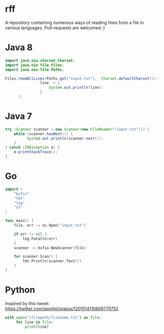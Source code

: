 # rff
A repository containing numerous ways of reading lines from a file in various languages. Pull-requests are welcomed :)




# Java 8
```java
import java.nio.charset.Charset;
import java.nio.file.Files;
import java.nio.file.Paths;

Files.readAllLines(Paths.get("input.txt"),  Charset.defaultCharset()).forEach(
                line -> {
                    System.out.println(line);
                }
      );
```

# Java 7

```java
try (Scanner scanner = new Scanner(new FileReader("input.txt"))) {
    while (scanner.hasNext()) {
          System.out.println(scanner.next());
    }
} catch (IOException e) {
    e.printStackTrace();
}
```

# Go
```go
import (
	"bufio"
	"fmt"
	"log"
	"os"
)

func main() {
	file, err := os.Open("input.txt")

	if err != nil {
		log.Fatalln(err)
	}
	scanner := bufio.NewScanner(file)

	for scanner.Scan() {
		fmt.Println(scanner.Text())
	}
}
```

# Python
Inspired by this tweet: https://twitter.com/aspittel/status/1201514110669770752
```py
with open("/filepath/filename.txt") as file:
     for line in file:
         print(line)
```
